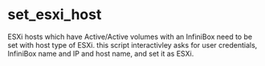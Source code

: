 # set_esxi_host
ESXi hosts which have Active/Active volumes with an InfiniBox need to be set with host type of ESXi. this script interactivley asks for user credentials, InfiniBox name and IP and host name, and set it as ESXi.

